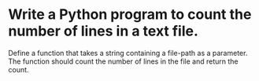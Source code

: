 # Write a Python program to count the number of lines in a text file.
Define a function that takes a string containing a file-path as a parameter.
The function should count the number of lines in the file and return the count.